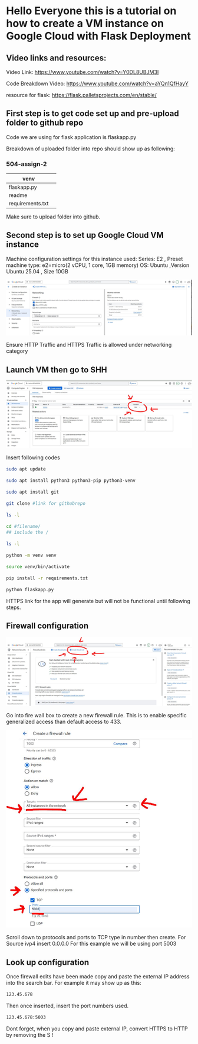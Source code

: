 
# Hello Everyone this is a tutorial on how to create a VM instance on Google Cloud with Flask Deployment

## Video links and resources: 

Video Link: https://www.youtube.com/watch?v=Y0DL8UBJM3I

Code Breakdown Video: https://www.youtube.com/watch?v=aYQn1QfHayY

resource for flask: https://flask.palletsprojects.com/en/stable/

## First step is to get code set up and pre-upload folder to github repo 

Code we are using for flask application is flaskapp.py

Breakdown of uploaded folder into repo should show up as following: 

### 504-assign-2
| venv | |
|---|---|
| flaskapp.py ||
|readme||
|requirements.txt||

Make sure to upload folder into github.


## Second step is to set up Google Cloud VM instance
Machine configuration settings for this instance used: 
Series: E2 , Preset machine type: e2=micro(2 vCPU, 1 core, 1GB memory) 
OS: Ubuntu ,Version Ubuntu 25.04 , Size 10GB

![ google networking ](images/screenshot1.JPG)

Ensure HTTP Traffic and HTTPS Traffic is allowed under networking category

## Launch VM then go to SHH

![ google shh ](images/screenshot2.JPG)

Insert following codes
```bash
sudo apt update 
```
```bash
sudo apt install python3 python3-pip python3-venv
```
```bash
sudo apt install git
```
```bash
git clone #link for githubrepo
```
```bash
ls -l
```
```bash
cd #filename/
## include the /
```
```bash
ls -l
```
```bash
python -m venv venv
```
```bash
source venv/bin/activate
```
```bash
pip install -r requirements.txt
```
```bash
python flaskapp.py
```
HTTPS link for the app will generate but will not be functional until following steps. 

## Firewall configuration
![ google firewall ](images/screenshot3.JPG)

Go into fire wall box to create a new firewall rule. 
This is to enable specific generalized access than default access to 433.

![ google fire config ](images/screenshot4.JPG)

Scroll down to protocols and ports to TCP type in number then create. 
For Source ivp4 insert 0.0.0.0
For this example we will be using port 5003

## Look up configuration
Once firewall edits have been made copy and paste the external IP address into the search bar. 
For example it may show up as this: 
```bash
123.45.678
```
Then once inserted, insert the port numbers used. 
```bash
123.45.678:5003
```
Dont forget, when you copy and paste external IP, convert HTTPS to HTTP  by removing the S !
